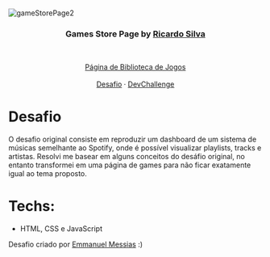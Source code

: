 <br />
<p align="center">
    
![gameStorePage2](https://user-images.githubusercontent.com/87836966/155928426-620a48d7-134c-4f70-8905-b7b9c5ceae7b.gif)

  <h3 align="center">Games Store Page by <a href="https://github.com/ricardo-ssilva/">Ricardo Silva</a></h3>
 <br />
  <p align="center">
    <a href="https://github.com/mannoeu/landing-page-music"> Página de Biblioteca de Jogos</a>
       <br/>
    <br/>
    <a href="https://github.com/mannoeu/landing-page-music">Desafio</a>
    ·
    <a href="https://www.devchallenge.com.br/">DevChallenge</a>
  </p>
</p>


# Desafio
O desafio original consiste em reproduzir um dashboard de um sistema de músicas semelhante ao Spotify, onde é possível visualizar playlists, tracks e artistas.
Resolvi me basear em alguns conceitos do desáfio original, no entanto transformei em uma página de games para não ficar exatamente igual ao tema proposto.

# Techs: 
- HTML, CSS e JavaScript

Desafio criado por  <a href="https://www.linkedin.com/in/emmanuel-messias-535621127/">Emmanuel Messias</a> :)
<br />

